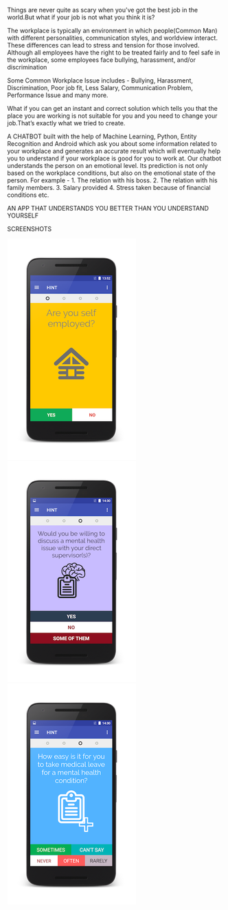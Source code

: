 Things are never quite as scary when you've got the best job in the world.But what if your job is not what you think it is?

The workplace is typically an environment in which people(Common Man) with different personalities, communication styles, and worldview interact. These differences can lead to stress and tension for those involved. Although all employees have the right to be treated fairly and to feel safe in the workplace, some employees face bullying, harassment, and/or discrimination

Some Common Workplace Issue includes - 
Bullying, Harassment, Discrimination, Poor job fit, Less Salary, Communication Problem, Performance Issue and many more.

What if you can get an instant and correct solution which tells you that the place you are working is not suitable for you and you need to change your job.That’s exactly what we tried to create.

A CHATBOT built with the help of Machine Learning, Python, Entity Recognition and Android which ask you about some information related to your workplace and generates an accurate result which will eventually help you to understand if your workplace is good for you to work at.
Our chatbot understands the person on an emotional level. Its prediction is not only based on the workplace conditions, but also on the emotional state of the person.
For example - 
	1. The relation with his boss.
	2. The relation with his family members.
	3. Salary provided
	4. Stress taken because of financial conditions etc.



AN APP THAT UNDERSTANDS YOU BETTER THAN YOU UNDERSTAND YOURSELF


SCREENSHOTS


![alt text](screenshots/DFG_2017-03-24-13-52-20.png "Question 1")          ![alt text](screenshots/DFG_2017-03-24-14-36-45.png "Question 2")  				 ![alt text](screenshots/DFG_2017-03-24-14-37-13.png "Question 3")



